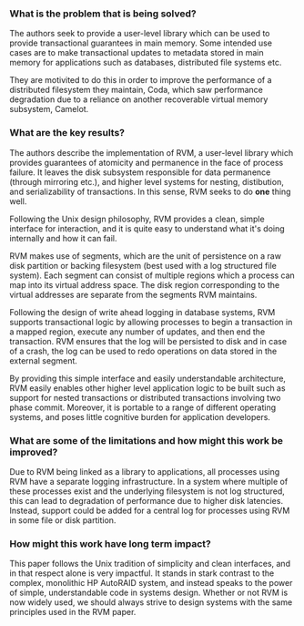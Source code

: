 ### What is the problem that is being solved?

The authors seek to provide a user-level library which can be used to provide transactional guarantees in main memory. Some intended use cases are to make transactional updates to metadata stored in main memory for applications such as databases, distributed file systems etc.

They are motivited to do this in order to improve the performance of a distributed filesystem they maintain, Coda, which saw performance degradation due to a reliance on another recoverable virtual memory subsystem, Camelot.

### What are the key results?

The authors describe the implementation of RVM, a user-level library which provides guarantees of atomicity and permanence in the face of process failure. It leaves the disk subsystem responsible for data permanence (through mirroring etc.), and higher level systems for nesting, distibution, and serializability of transactions. In this sense, RVM seeks to do **one** thing well.

Following the Unix design philosophy, RVM provides a clean, simple interface for interaction, and it is quite easy to understand what it's doing internally and how it can fail.

RVM makes use of segments, which are the unit of persistence on a raw disk partition or backing filesystem (best used with a log structured file system). Each segment can consist of multiple regions which a process can map into its virtual address space. The disk region corresponding to the virtual addresses are separate from the segments RVM maintains.

Following the design of write ahead logging in database systems, RVM supports transactional logic by allowing processes to begin a transaction in a mapped region, execute any number of updates, and then end the transaction. RVM ensures that the log will be persisted to disk and in case of a crash, the log can be used to redo operations on data stored in the external segment.

By providing this simple interface and easily understandable architecture, RVM easily enables other higher level application logic to be built such as support for nested transactions or distributed transactions involving two phase commit. Moreover, it is portable to a range of different operating systems, and poses little cognitive burden for application developers.

### What are some of the limitations and how might this work be improved?

Due to RVM being linked as a library to applications, all processes using RVM have a separate logging infrastructure. In a system where multiple of these processes exist and the underlying filesystem is not log structured, this can lead to degradation of performance due to higher disk latencies. Instead, support could be added for a central log for processes using RVM in some file or disk partition.

### How might this work have long term impact?

This paper follows the Unix tradition of simplicity and clean interfaces, and in that respect alone is very impactful. It stands in stark contrast to the complex, monolithic HP AutoRAID system, and instead speaks to the power of simple, understandable code in systems design. Whether or not RVM is now widely used, we should always strive to design systems with the same principles used in the RVM paper.